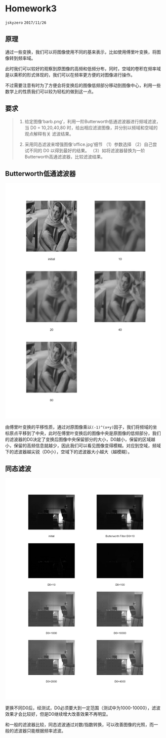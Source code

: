 # Homework3
`jskyzero` `2017/11/26`

## 原理

通过一些变换，我们可以将图像使用不同的基来表示，比如使用傅里叶变换，将图像转到频率域。

此时我们可以较好的观察到原图像的高频和低频分布，同时，空域的卷积在频率域是以乘积的形式体现的，我们可以在频率更方便的对图像进行操作。

不过需要注意有时为了方便会将变换后的图像低频部分移动到图像中心，利用一些数学上的性质我们可以较为轻松的做到这一点。

## 要求
>1. 给定图像‘barb.png’，利用一阶Butterworth低通滤波器进行频域滤波，当
> D0 = 10,20,40,80 时，给出相应滤波图像，并分别以频域和空域的观点解释有关
>滤波结果。
>
>2. 采用同态滤波来增强图像‘office.jpg’细节
>（1）参数选择
>（2）自己尝试不同的 D0 以得到最好的结果。
>（3）如将滤波器替换为一阶Butterworth高通滤波器，比较滤波结果。

## Butterworth低通滤波器

![output1.png](./output1.png)

由傅里叶变换的平移性质，通过对原图像乘以`(-1)^(x+y)`因子，我们将频域的坐标原点平移到了中央，此时在傅里叶变换后的图像中央是原图像的低频部分，我们的滤波器的D0决定了变换后图像中央保留部分的大小，D0越小，保留的区域越小，保留的高频信息就越少，因此我们可以看见图像变得模糊。对应到空域，频域下的滤波器越尖锐（D0小），空域下的滤波器大小越大（越模糊）。

## 同态滤波

![output1.png](./output2.png)

更换不同D0后，经测试，D0必须要大到一定范围（测试中为1000-10000），滤波效果才会比较好，但是D0继续增大改善效果不再明显。

和一般的滤波器比较，同态滤波通过对数/指数转换，可以改善图像的光照，而一般的滤波器只能根据频率滤波。

